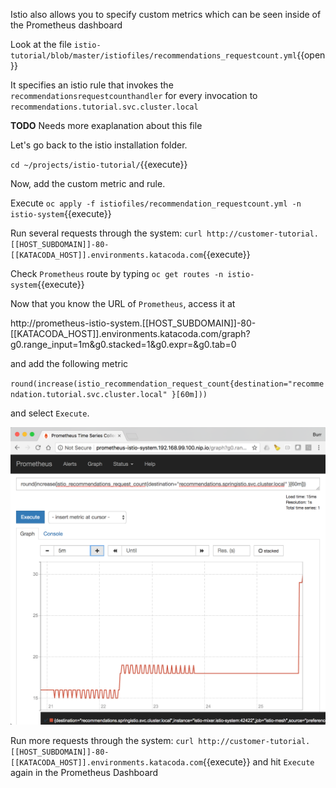 Istio also allows you to specify custom metrics which can be seen inside of the Prometheus dashboard

Look at the file `istio-tutorial/blob/master/istiofiles/recommendations_requestcount.yml`{{open}}

It specifies an istio rule that invokes the `recommendationsrequestcounthandler` for every invocation to `recommendations.tutorial.svc.cluster.local`

**TODO** Needs more exaplanation about this file

Let's go back to the istio installation folder.

`cd ~/projects/istio-tutorial/`{{execute}}

Now, add the custom metric and rule.

Execute `oc apply -f istiofiles/recommendation_requestcount.yml -n istio-system`{{execute}}

Run several requests through the system: `curl http://customer-tutorial.[[HOST_SUBDOMAIN]]-80-[[KATACODA_HOST]].environments.katacoda.com`{{execute}}

Check `Prometheus` route by typing `oc get routes -n istio-system`{{execute}}

Now that you know the URL of `Prometheus`, access it at  

http://prometheus-istio-system.[[HOST_SUBDOMAIN]]-80-[[KATACODA_HOST]].environments.katacoda.com/graph?g0.range_input=1m&g0.stacked=1&g0.expr=&g0.tab=0 

and add the following metric

`round(increase(istio_recommendation_request_count{destination="recommendation.tutorial.svc.cluster.local" }[60m]))`

and select `Execute`.

![](../../assets/monitoring/prometheus_custom_metric.png)

Run more requests through the system: `curl http://customer-tutorial.[[HOST_SUBDOMAIN]]-80-[[KATACODA_HOST]].environments.katacoda.com`{{execute}} and hit `Execute` again in the Prometheus Dashboard
